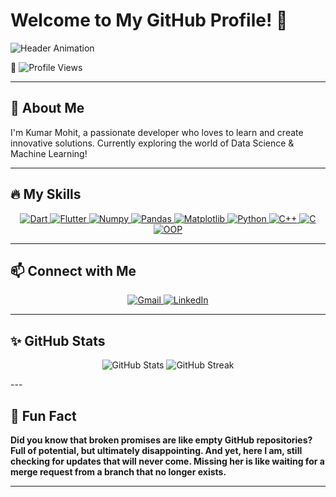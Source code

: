 # Welcome to My GitHub Profile! 👋

![Header Animation](https://readme-typing-svg.demolab.com?font=Fira+Code&weight=500&size=30&pause=1000&color=F7971E&center=true&vCenter=true&width=600&lines=Hi+there!+I'm+Kumar+Mohit;+Welcome+to+my+GitHub+profile!)


👀 ![Profile Views](https://komarev.com/ghpvc/?username=kumarmohit0911&color=orange&style=flat)


---

## 🚀 About Me

I'm Kumar Mohit, a passionate developer who loves to learn and create innovative solutions. Currently exploring the world of Data Science & Machine Learning!

---

## 🔥 My Skills

<p align="center">
  <a href="https://dart.dev/" target="_blank">
    <img src="https://img.shields.io/badge/Dart-0175C2?style=for-the-badge&logo=dart&logoColor=white" alt="Dart">
  </a>
  <a href="https://flutter.dev/" target="_blank">
    <img src="https://img.shields.io/badge/Flutter-02569B?style=for-the-badge&logo=flutter&logoColor=white" alt="Flutter">
  </a>
  <a href="https://numpy.org/" target="_blank">
    <img src="https://img.shields.io/badge/Numpy-013243?style=for-the-badge&logo=dart&logoColor=white" alt="Numpy">
  </a>
  <a href="https://pandas.pydata.org/" target="_blank">
    <img src="https://img.shields.io/badge/Pandas-150458?style=for-the-badge&logo=pandas&logoColor=white" alt="Pandas">
  </a>
  <a href="https://matplotlib.org/" target="_blank">
    <img src="https://img.shields.io/badge/Matplotlib-2C5FAB?style=for-the-badge&logo=matplotlib&logoColor=white" alt="Matplotlib">
  </a>
  <a href="https://www.python.org/" target="_blank">
    <img src="https://img.shields.io/badge/Python-3776AB?style=for-the-badge&logo=python&logoColor=white" alt="Python">
  </a>
  <a href="https://isocpp.org/" target="_blank">
    <img src="https://img.shields.io/badge/C%2B%2B-00599C?style=for-the-badge&logo=c%2B%2B&logoColor=white" alt="C++">
  </a>
  <a href="https://en.cppreference.com/w/c/language" target="_blank">
    <img src="https://img.shields.io/badge/C-00599C?style=for-the-badge&logo=c&logoColor=white" alt="C">
  </a>
  <a href="https://en.wikipedia.org/wiki/Object-oriented_programming" target="_blank">
    <img src="https://img.shields.io/badge/OOP-ff5733?style=for-the-badge&logo=oop&logoColor=white" alt="OOP">
  </a>
</p>

---

## 📫 Connect with Me

<div align="center">
  <a href="mailto:kumarmohitsspn969@gmail.com">
    <img src="https://img.icons8.com/color/48/000000/gmail--v1.png" alt="Gmail">
  </a>
  <a href="https://www.linkedin.com/in/kumar-mohit-20324827b/" target="_blank">
    <img src="https://img.icons8.com/color/48/000000/linkedin.png" alt="LinkedIn">
  </a>
</div>

---

## ✨ GitHub Stats

<p align="center">
  <img src="https://github-readme-stats.vercel.app/api?username=kumarmohit0911&show_icons=true&theme=radical" alt="GitHub Stats" />
  <img src="https://github-readme-streak-stats.herokuapp.com/?user=kumarmohit0911&theme=radical" alt="GitHub Streak" />
</p>
---

## 🎉 Fun Fact

**Did you know that broken promises are like empty GitHub repositories? Full of potential, but ultimately disappointing. And yet, here I am, still checking for updates that will never come. Missing her is like waiting for a merge request from a branch that no longer exists.**

---

